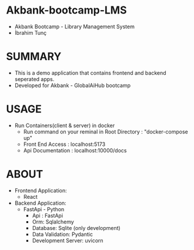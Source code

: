 # Akbank-bootcamp-LMS
  * Akbank Bootcamp - Library Management System
  * İbrahim Tunç

# SUMMARY
  * This is a demo application that contains frontend and backend seperated apps.
  * Developed for Akbank - GlobalAiHub bootcamp

# USAGE
 * Run Containers(client & server) in docker
    - Run command on your reminal in Root Directory : "docker-compose up"
    - Front End Access : localhost:5173
    - Api Documentation : localhost:10000/docs

# ABOUT 
 * Frontend Application: 
    - React
 * Backend Application: 
    - FastApi - Python
      * Api : FastApi
      * Orm: Sqlalchemy
      * Database: Sqlite (only development)
      * Data Validation: Pydantic
      * Development Server: uvicorn
    
